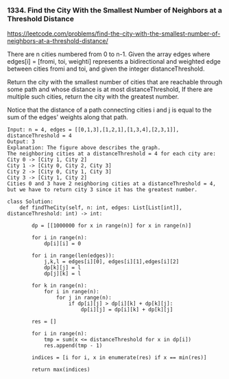 ### 1334. Find the City With the Smallest Number of Neighbors at a Threshold Distance

https://leetcode.com/problems/find-the-city-with-the-smallest-number-of-neighbors-at-a-threshold-distance/

There are n cities numbered from 0 to n-1. Given the array edges where edges[i] = [fromi, toi, weighti] represents a bidirectional and weighted edge between cities fromi and toi, and given the integer distanceThreshold.

Return the city with the smallest number of cities that are reachable through some path and whose distance is at most distanceThreshold, If there are multiple such cities, return the city with the greatest number.

Notice that the distance of a path connecting cities i and j is equal to the sum of the edges' weights along that path.

```
Input: n = 4, edges = [[0,1,3],[1,2,1],[1,3,4],[2,3,1]], distanceThreshold = 4
Output: 3
Explanation: The figure above describes the graph. 
The neighboring cities at a distanceThreshold = 4 for each city are:
City 0 -> [City 1, City 2] 
City 1 -> [City 0, City 2, City 3] 
City 2 -> [City 0, City 1, City 3] 
City 3 -> [City 1, City 2] 
Cities 0 and 3 have 2 neighboring cities at a distanceThreshold = 4, but we have to return city 3 since it has the greatest number.
```

```
class Solution:
    def findTheCity(self, n: int, edges: List[List[int]], distanceThreshold: int) -> int:
        
        dp = [[1000000 for x in range(n)] for x in range(n)]
        
        for i in range(n):
            dp[i][i] = 0 
            
        for i in range(len(edges)):
            j,k,l = edges[i][0], edges[i][1],edges[i][2]
            dp[k][j] = l
            dp[j][k] = l 
            
        for k in range(n):
            for i in range(n):
                for j in range(n):
                    if dp[i][j] > dp[i][k] + dp[k][j]:
                        dp[i][j] = dp[i][k] + dp[k][j]
        
        res = []
        
        for i in range(n):
            tmp = sum(x <= distanceThreshold for x in dp[i])
            res.append(tmp - 1)
                    
        indices = [i for i, x in enumerate(res) if x == min(res)]    
        
        return max(indices)
```                    
